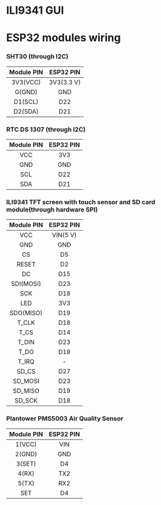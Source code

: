# ILI9341 GUI

# ESP32 modules wiring

### SHT30 (through I2C)
|Module PIN|ESP32 PIN|
|:-:|:-:|
|3V3(VCC)|3V3(3.3 V)|
|G(GND)|GND|
|D1(SCL)|D22|
|D2(SDA)|D21|

### RTC DS 1307 (through I2C)

|Module PIN|ESP32 PIN|
|:-:|:-:|
|VCC|3V3|
|GND|GND|
|SCL|D22|
|SDA|D21|

### ILI9341 TFT screen with touch sensor and SD card module(through hardware SPI)

|Module PIN|ESP32 PIN|
|:-:|:-:|
|VCC|VIN(5 V)|
|GND|GND|
|CS|D5|
|RESET|D2|
|DC|D15|
|SDI(MOSI)|D23|
|SCK|D18|
|LED|3V3|
|SDO(MISO)|D19|
|T_CLK|D18|
|T_CS|D14|
|T_DIN|D23|
|T_DO|D19|
|T_IRQ|-|
|SD_CS|D27|
|SD_MOSI|D23|
|SD_MISO|D19|
|SD_SCK|D18|

### Plantower PMS5003 Air Quality Sensor
|Module PIN|ESP32 PIN|
|:-:|:-:|
|1(VCC)|VIN|
|2(GND)|GND|
|3(SET)|D4|
|4(RX)|TX2|
|5(TX)|RX2|
|SET|D4|
